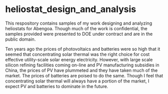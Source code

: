 # heliostat_design_and_analysis

This respository contains samples of my work designing and analyzing heliostats for Abengoa.  Though much of the work is confidential, the samples provided were presented to DOE under contract and are in the public domain.

Ten years ago the prices of photovoltaics and batteries were so high that it seemed that concentrating solar thermal was the right choice for cost effective utility-scale solar energy electricity.  However, with large scale silicon refining facilities coming on-line and PV manufacturing subsidies in China, the prices of PV have plummeted and they have taken much of the market.  The prices of batteries are poised to do the same.  Though I feel that concentrating solar thermal will always have a portion of the market, I expect PV and batteries to dominate in the future.
